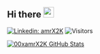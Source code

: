 ## Hi there <img src="https://media.giphy.com/media/hvRJCLFzcasrR4ia7z/giphy.gif" width="25px">

<!--[![GitHub amrX2K](https://img.shields.io/github/followers/amrX2K?label=follow&style=social)](https://github.com/amrX2K)-->
[![Linkedin: amrX2K](https://img.shields.io/badge/Asorour-blue?style=flat-square&logo=Linkedin&logoColor=white&link=https://www.linkedin.com/in/amrsorour/)](https://www.linkedin.com/in/amrsorour/)
![Visitors](https://visitor-badge.glitch.me/badge?page_id=00xamrx2k&left_color=gray&right_color=blue)

[![00xamrX2K GitHub Stats](https://github-readme-stats.vercel.app/api?username=amrX2K&hide=issues&count_private=true&show_icons=true&theme=calm)](https://github.com/amrX2K/github-readme-stats)


<!--👇🏻 If you like what I do, support me by buying me a [Coffee](https://www.buymeacoffee.com/amrx)
<a href="https://www.buymeacoffee.com/amrx" target="_blank"><img src="https://cdn.buymeacoffee.com/buttons/v2/default-white.png" alt="Buy Me A Book" width="120" ></a>-->


<!--
**amrX2K/amrX2K** is a ✨ _special_ ✨ repository because its `README.md` (this file) appears on your GitHub profile.

Here are some ideas to get you started:

- 🔭 I’m currently working on ...
- 🌱 I’m currently learning ...
- 👯 I’m looking to collaborate on ...
- 🤔 I’m looking for help with ...
- 💬 Ask me about ...
- 📫 How to reach me: ...
- 😄 Pronouns: ...
- ⚡ Fun fact: ...
-->
